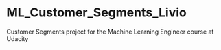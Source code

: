 # ML_Customer_Segments_Livio
Customer Segments project for the Machine Learning Engineer course at Udacity
